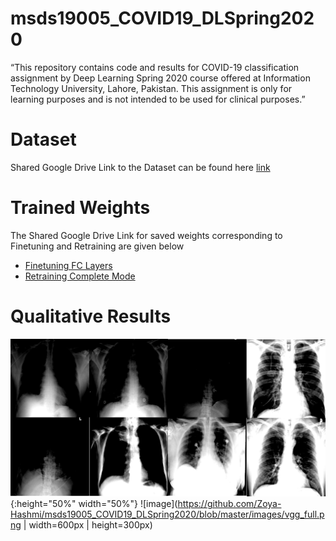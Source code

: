 # msds19005_COVID19_DLSpring2020
“This repository contains code and results for COVID-19 classification assignment by Deep Learning Spring 2020 course offered at Information Technology University, Lahore, Pakistan. This assignment is only for learning purposes and is not intended to be used for clinical purposes.”

# Dataset
Shared Google Drive Link to the Dataset can be found here
[link](https://drive.google.com/open?id=1-HQQciKYfwAO3oH7ci6zhg45DduvkpnK&authuser=0)
# Trained Weights
The Shared Google Drive Link for saved weights corresponding to Finetuning and Retraining are given below
* [Finetuning FC Layers](https://drive.google.com/open?id=1IdKY0K4D15RHScjDLYbunJ8L3lWTiF5-)
* [Retraining Complete Mode](https://drive.google.com/open?id=1Gp6H6SaXs6nsU8Pts98LY3MeB48K_0yC)
# Qualitative Results
![image](https://github.com/Zoya-Hashmi/msds19005_COVID19_DLSpring2020/blob/master/images/res_full.png){:height="50%" width="50%"}
![image](https://github.com/Zoya-Hashmi/msds19005_COVID19_DLSpring2020/blob/master/images/vgg_full.png | width=600px | height=300px)

<!--<img src="https://github.com/Zoya-Hashmi/msds19005_COVID19_DLSpring2020/New Folder/res_full.png">
<img src="https://github.com/Zoya-Hashmi/msds19005_COVID19_DLSpring2020/New Folder/vgg_full.png>--!>
